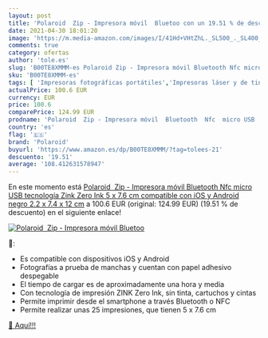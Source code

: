 ```yaml
---
layout: post
title: 'Polaroid  Zip - Impresora móvil  Bluetoo con un 19.51 % de descuento'
date: 2021-04-30 18:01:20
image: 'https://m.media-amazon.com/images/I/41Hd+VHtZhL._SL500_._SL400_.jpg'
comments: true
category: ofertas
author: 'tole.es'
slug: 'B00TE8XMMM-es Polaroid Zip - Impresora móvil Bluetooth Nfc micro USB...'
sku: 'B00TE8XMMM-es'
tags: [ 'Impresoras fotográficas portátiles','Impresoras láser y de tinta','Impresoras y accesorios','Informática','android','polaroid', ]
actualPrice: 100.6 EUR
currency: EUR
price: 100.6
comparePrice: 124.99 EUR
prodname: 'Polaroid  Zip - Impresora móvil  Bluetooth  Nfc  micro USB  tecnología Zink Zero Ink  5 x 7.6 cm  compatible con iOS y Android  negro  2.2 x 7.4 x 12 cm'
country: 'es'
flag: '🇪🇸'
brand: 'Polaroid'
buyurl: 'https://www.amazon.es/dp/B00TE8XMMM/?tag=tolees-21'
descuento: '19.51'
average: '108.412631578947'
---
```


En este momento está [Polaroid  Zip - Impresora móvil  Bluetooth  Nfc  micro USB  tecnología Zink Zero Ink  5 x 7.6 cm  compatible con iOS y Android  negro  2.2 x 7.4 x 12 cm](https://www.amazon.es/dp/B00TE8XMMM/?tag=tolees-21) a 100.6 EUR (original: 124.99 EUR) (19.51 %  de descuento) en el siguiente enlace!

[![Polaroid  Zip - Impresora móvil  Bluetoo](https://m.media-amazon.com/images/I/41Hd+VHtZhL._SL500_._SL400_.jpg)](https://www.amazon.es/dp/B00TE8XMMM/?tag=tolees-21)

🔎:

- Es compatible con dispositivos iOS y Android
- Fotografías a prueba de manchas y cuentan con papel adhesivo despegable
- El tiempo de cargar es de aproximadamente una hora y media
- Con tecnología de impresión ZINK Zero Ink, sin tinta, cartuchos y cintas
- Permite imprimir desde el smartphone a través Bluetooth o NFC
- Permite realizar unas 25 impresiones, que tienen 5 x 7.6 cm

[🛒 Aquí!!!](https://www.amazon.es/dp/B00TE8XMMM/?tag=tolees-21)
